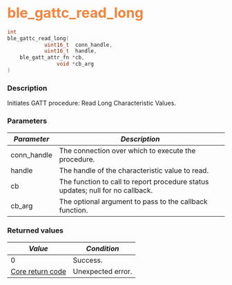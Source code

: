 ## <font color="#F2853F" style="font-size:24pt">ble\_gattc\_read\_long</font>

```c
int
ble_gattc_read_long(
            uint16_t  conn_handle,
            uint16_t  handle,
    ble_gatt_attr_fn *cb,
                void *cb_arg
)
```

### Description

Initiates GATT procedure: Read Long Characteristic Values. 

### Parameters

| *Parameter* | *Description* |
|-------------|---------------|
| conn\_handle | The connection over which to execute the procedure. |
| handle | The handle of the characteristic value to read. |
| cb | The function to call to report procedure status updates; null for no callback. |
| cb\_arg | The optional argument to pass to the callback function. |

### Returned values

| *Value* | *Condition* |
|---------|-------------|
| 0 | Success. |
| [Core return code](../../ble_hs_return_codes/#return-codes-core) | Unexpected error. |
